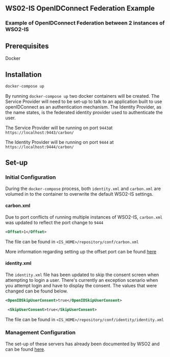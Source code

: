 ## WS02-IS OpenIDConnect Federation Example
### Example of OpenIDConnect Federation between 2 instances of WSO2-IS

## Prerequisites
Docker

## Installation
```bash
docker-compose up
```

By running `docker-compose up` two docker containers will be created.  The Service Provider will need to be set-up to talk to an application built to use openIDConnect as an authentication mechanism. The Identity Provider, as the name states, is the federated identity provider used to authenticate the user.

The Service Provider will be running on port `9443`at `https://localhost:9443/carbon/`

The Identity Provider will be running on port `9444` at `https://localhost:9444/carbon/`

## Set-up

### Initial Configuration

During the `docker-compose` process, both `identity.xml` and `carbon.xml` are volumed in to the container to overwrite the default WSO2-IS settings.
#### carbon.xml
Due to port conflicts of running multiple instances of WSO2-IS, `carbon.xml` was updated to reflect the port change to `9444` 
```xml
<Offset>1</Offset>
```

The file can be found in `<IS_HOME>/repository/conf/carbon.xml`

More information regarding setting up the offset port can be found [here](https://docs.wso2.com/display/IS530/Default+Ports+of+WSO2+Products#DefaultPortsofWSO2Products-offset)

#### identity.xml
The `identity.xml` file has been updated to skip the consent screen when attempting to login a user. There's currently an exception scenario when you attempt login and have to display the consent.  The values that were changed can be found below.

```xml
<OpenIDSkipUserConsent>true</OpenIDSkipUserConsent>
```

```xml
 <SkipUserConsent>true</SkipUserConsent>
 ```

The file can be found in `<IS_HOME>/repository/conf/identity/identity.xml`

### Management Configuration

The set-up of these servers has already been documented by WSO2 and can be found [here](https://docs.wso2.com/display/IS530/Login+to+Identity+Server+Using+Another+Identity+Server+-+OAuth2).